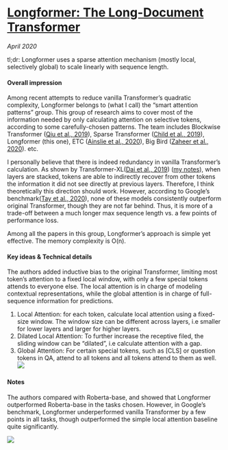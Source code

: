 # [Longformer: The Long-Document Transformer](https://arxiv.org/abs/2004.05150)

_April 2020_

tl;dr: Longformer uses a sparse attention mechanism (mostly local, selectively global) to scale linearly with sequence length. 

#### Overall impression
Among recent attempts to reduce vanilla Transformer’s quadratic complexity, Longformer belongs to (what I call) the “smart attention patterns” group. This group of research aims to cover most of the information needed by only calculating attention on selective tokens, according to some carefully-chosen patterns. The team includes Blockwise Transformer ([Qiu et al., 2019]( https://openreview.net/forum?id=H1gpET4YDB)), Sparse Transformer ([Child et al., 2019]( https://arxiv.org/abs/1904.10509)), Longformer (this one), ETC ([Ainslie et al., 2020]( https://arxiv.org/abs/2004.08483)), Big Bird ([Zaheer et al., 2020]( https://arxiv.org/abs/2007.14062)). etc. 

I personally believe that there is indeed redundancy in vanilla Transformer’s calculation. As shown by Transformer-XL([Dai et al., 2019]( https://arxiv.org/abs/1901.02860)) ([my notes]( https://github.com/lz707/nlp_paper_notes/blob/master/transformerxl.md)), when layers are stacked, tokens are able to indirectly recover from other tokens the information it did not see directly at previous layers. Therefore, I think theoretically this direction should work. However, according to Google’s benchmark([Tay et al., 2020]( https://arxiv.org/abs/2011.04006)), none of these models consistently outperform original Transformer, though they are not far behind. Thus, it is more of a trade-off between a much longer max sequence length vs. a few points of performance loss.

Among all the papers in this group, Longformer’s approach is simple yet effective. The memory complexity is O(n).

#### Key ideas & Technical details
The authors added inductive bias to the original Transformer, limiting most token’s attention to a fixed local window, with only a few special tokens attends to everyone else. The local attention is in charge of modeling contextual representations, while the global attention is in charge of full-sequence information for predictions. 
1.	Local Attention: for each token, calculate local attention using a fixed-size window. The window size can be different across layers, i.e smaller for lower layers and larger for higher layers.
2.	Dilated Local Attention: To further increase the receptive filed, the sliding window can be “dilated”, i.e calculate attention with a gap.
3.	Global Attention: For certain special tokens, such as [CLS] or question tokens in QA, attend to all tokens and all tokens attend to them as well.
![](https://paperswithcode.com/media/methods/Screen_Shot_2020-05-31_at_7.04.33_PM.png)

#### Notes

The authors compared with Roberta-base, and showed that Longformer outperformed Roberta-base in the tasks chosen.  However, in Google’s benchmark, Longformer underperformed vanilla Transformer by a few points in all tasks, though outperformed the simple local attention baseline quite significantly. 
 
 
![](https://lh6.googleusercontent.com/Hyl6szjPw54H37PsGd98HwDPOcW3jN-2ZE7cr0S780kaXsDli8Jl21Dlr3X_7ISbNdzp-1QnDUkvI8f9dXu8xdiGEKqtZPSei2XSTGw-1qZRx_sXgR5Y73NNICVudLFlSehDaCMR)
